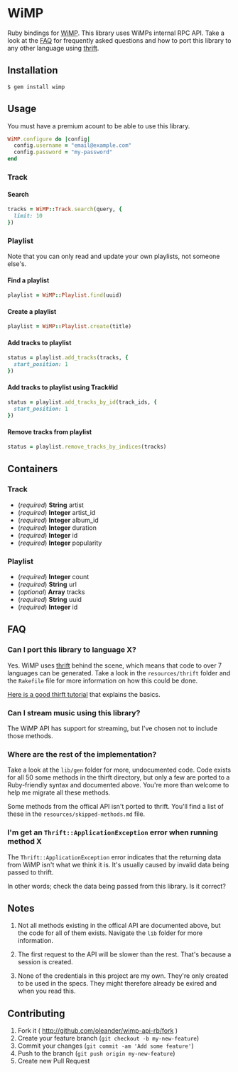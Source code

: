 # WiMP

Ruby bindings for [WiMP](http://wimpmusic.com). This library uses WiMPs internal RPC API.
Take a look at the [FAQ](#faq) for frequently asked questions and how to port this library to any other language using [thrift](http://thrift.apache.org/).

## Installation

```
$ gem install wimp
```

## Usage

You must have a premium acount to be able to use this library.

``` ruby
WiMP.configure do |config|
  config.username = "email@example.com"
  config.password = "my-password"
end
```

### Track

#### Search

``` ruby
tracks = WiMP::Track.search(query, {
  limit: 10
})
```

### Playlist

Note that you can only read and update your own playlists, 
not someone else's.

#### Find a playlist

``` ruby
playlist = WiMP::Playlist.find(uuid)
```

#### Create a playlist

``` ruby
playlist = WiMP::Playlist.create(title)
```

#### Add tracks to playlist

``` ruby
status = playlist.add_tracks(tracks, {
  start_position: 1
})
```

#### Add tracks to playlist using Track#id

``` ruby
status = playlist.add_tracks_by_id(track_ids, {
  start_position: 1
})
```

#### Remove tracks from playlist

``` ruby
status = playlist.remove_tracks_by_indices(tracks)
```

## Containers

### Track

- (*required*) **String** artist
- (*required*) **Integer** artist_id
- (*required*) **Integer** album_id
- (*required*) **Integer** duration
- (*required*) **Integer** id
- (*required*) **Integer** popularity

### Playlist

- (*required*) **Integer** count
- (*required*) **String** url
- (*optional*) **Array<Track>** tracks
- (*required*) **String** uuid
- (*required*) **Integer** id

## FAQ

### Can I port this library to language X?

Yes. WiMP uses [thrift](http://thrift.apache.org/) behind the scene, 
which means that code to over 7 languages can be generated. Take a look 
in the `resources/thrift` folder and the `Rakefile` file for more 
information on how this could be done.

[Here is a good thirft tutorial](http://diwakergupta.github.io/thrift-missing-guide/) 
that explains the basics.

### Can I stream music using this library?

The WiMP API has support for streaming, but I've chosen not to include 
those methods.

### Where are the rest of the implementation?

Take a look at the `lib/gen` folder for more, undocumented code. Code
exists for all 50 some methods in the thirft directory, but only a few are
ported to a Ruby-friendly syntax and documented above. You're more than
welcome to help me migrate all these methods.

Some methods from the offical API isn't ported to thrift. You'll find a list
of these in the `resources/skipped-methods.md` file.

### I'm get an `Thrift::ApplicationException` error when running method X

The `Thrift::ApplicationException` error indicates that the returning data
from WiMP isn't what we think it is. It's usually caused by invalid data being passed
to thrift. 

In other words; check the data being passed from this library. Is it correct?

## Notes

1. Not all methods existing in the offical API are documented above, but 
the code for all of them exists. Navigate the `lib` folder for more information.

2. The first request to the API will be slower than the rest.
That's because a session is created.

3. None of the credentials in this project are my own. They're 
only created to be used in the specs. They might therefore already be exired
and when you read this.

## Contributing

1. Fork it ( http://github.com/oleander/wimp-api-rb/fork )
2. Create your feature branch (`git checkout -b my-new-feature`)
3. Commit your changes (`git commit -am 'Add some feature'`)
4. Push to the branch (`git push origin my-new-feature`)
5. Create new Pull Request